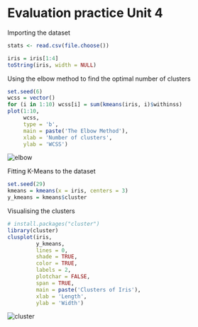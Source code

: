 
# Evaluation practice Unit 4


Importing the dataset

```R
stats <- read.csv(file.choose())

```

```R
iris = iris[1:4]
toString(iris, width = NULL)


```


 Using the elbow method to find the optimal number of clusters
```R
set.seed(6)
wcss = vector()
for (i in 1:10) wcss[i] = sum(kmeans(iris, i)$withinss)
plot(1:10,
     wcss,
     type = 'b',
     main = paste('The Elbow Method'),
     xlab = 'Number of clusters',
     ylab = 'WCSS')

```
![elbow](https://user-images.githubusercontent.com/60412166/102680795-96f95f80-4170-11eb-8012-ac4d1e413ccc.png)

Fitting K-Means to the dataset
```R
set.seed(29)
kmeans = kmeans(x = iris, centers = 3)
y_kmeans = kmeans$cluster


```

 Visualising the clusters
```R
# install.packages("cluster")
library(cluster)
clusplot(iris,
         y_kmeans,
         lines = 0,
         shade = TRUE,
         color = TRUE,
         labels = 2,
         plotchar = FALSE,
         span = TRUE,
         main = paste('Clusters of Iris'),
         xlab = 'Length',
         ylab = 'Width')

```
![cluster](https://user-images.githubusercontent.com/60412166/102680797-982a8c80-4170-11eb-9329-ceeb8c0b9451.png)

